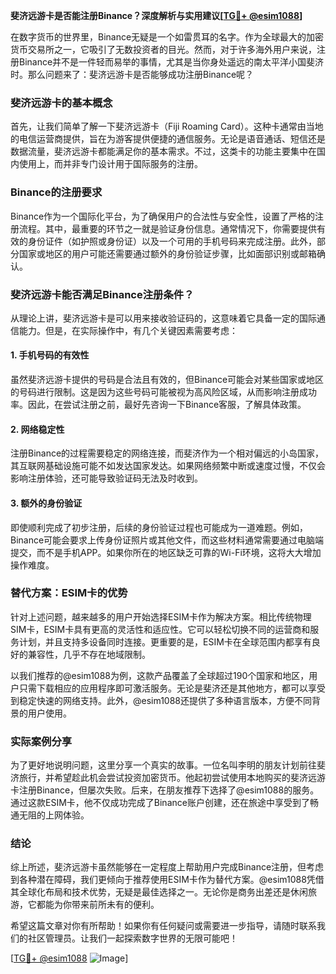 **斐济远游卡是否能注册Binance？深度解析与实用建议[[TG💪+ @esim1088](https://t.me/s/esim1088)]**

在数字货币的世界里，Binance无疑是一个如雷贯耳的名字。作为全球最大的加密货币交易所之一，它吸引了无数投资者的目光。然而，对于许多海外用户来说，注册Binance并不是一件轻而易举的事情，尤其是当你身处遥远的南太平洋小国斐济时。那么问题来了：斐济远游卡是否能够成功注册Binance呢？

### 斐济远游卡的基本概念

首先，让我们简单了解一下斐济远游卡（Fiji Roaming Card）。这种卡通常由当地的电信运营商提供，旨在为游客提供便捷的通信服务。无论是语音通话、短信还是数据流量，斐济远游卡都能满足你的基本需求。不过，这类卡的功能主要集中在国内使用上，而并非专门设计用于国际服务的注册。

### Binance的注册要求

Binance作为一个国际化平台，为了确保用户的合法性与安全性，设置了严格的注册流程。其中，最重要的环节之一就是验证身份信息。通常情况下，你需要提供有效的身份证件（如护照或身份证）以及一个可用的手机号码来完成注册。此外，部分国家或地区的用户可能还需要通过额外的身份验证步骤，比如面部识别或邮箱确认。

### 斐济远游卡能否满足Binance注册条件？

从理论上讲，斐济远游卡是可以用来接收验证码的，这意味着它具备一定的国际通信能力。但是，在实际操作中，有几个关键因素需要考虑：

#### 1. 手机号码的有效性
虽然斐济远游卡提供的号码是合法且有效的，但Binance可能会对某些国家或地区的号码进行限制。这是因为这些号码可能被视为高风险区域，从而影响注册成功率。因此，在尝试注册之前，最好先咨询一下Binance客服，了解具体政策。

#### 2. 网络稳定性
注册Binance的过程需要稳定的网络连接，而斐济作为一个相对偏远的小岛国家，其互联网基础设施可能不如发达国家发达。如果网络频繁中断或速度过慢，不仅会影响注册体验，还可能导致验证码无法及时收到。

#### 3. 额外的身份验证
即使顺利完成了初步注册，后续的身份验证过程也可能成为一道难题。例如，Binance可能会要求上传身份证照片或其他文件，而这些材料通常需要通过电脑端提交，而不是手机APP。如果你所在的地区缺乏可靠的Wi-Fi环境，这将大大增加操作难度。

### 替代方案：ESIM卡的优势

针对上述问题，越来越多的用户开始选择ESIM卡作为解决方案。相比传统物理SIM卡，ESIM卡具有更高的灵活性和适应性。它可以轻松切换不同的运营商和服务计划，并且支持多设备同时连接。更重要的是，ESIM卡在全球范围内都享有良好的兼容性，几乎不存在地域限制。

以我们推荐的@esim1088为例，这款产品覆盖了全球超过190个国家和地区，用户只需下载相应的应用程序即可激活服务。无论是斐济还是其他地方，都可以享受到稳定快速的网络支持。此外，@esim1088还提供了多种语言版本，方便不同背景的用户使用。

### 实际案例分享

为了更好地说明问题，这里分享一个真实的故事。一位名叫李明的朋友计划前往斐济旅行，并希望趁此机会尝试投资加密货币。他起初尝试使用本地购买的斐济远游卡注册Binance，但屡次失败。后来，在朋友推荐下选择了@esim1088的服务。通过这款ESIM卡，他不仅成功完成了Binance账户创建，还在旅途中享受到了畅通无阻的上网体验。

### 结论

综上所述，斐济远游卡虽然能够在一定程度上帮助用户完成Binance注册，但考虑到各种潜在障碍，我们更倾向于推荐使用ESIM卡作为替代方案。@esim1088凭借其全球化布局和技术优势，无疑是最佳选择之一。无论你是商务出差还是休闲旅游，它都能为你带来前所未有的便利。

希望这篇文章对你有所帮助！如果你有任何疑问或需要进一步指导，请随时联系我们的社区管理员。让我们一起探索数字世界的无限可能吧！

[[TG💪+ @esim1088](https://t.me/s/esim1088) ![Image](https://i.postimg.cc/4NQfJmqS/Snipaste-2025-05-13-00-14-12.png)]